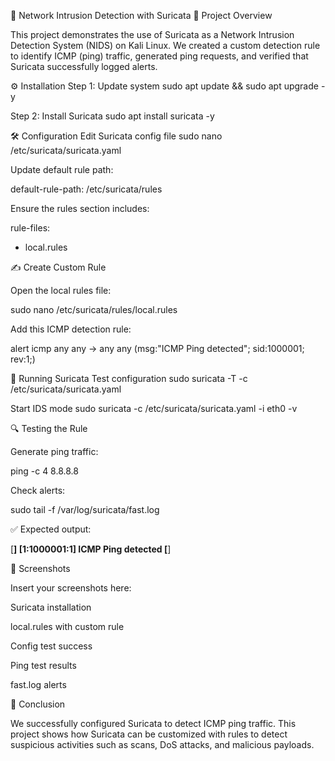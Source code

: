 🚨 Network Intrusion Detection with Suricata
📌 Project Overview

This project demonstrates the use of Suricata as a Network Intrusion Detection System (NIDS) on Kali Linux.
We created a custom detection rule to identify ICMP (ping) traffic, generated ping requests, and verified that Suricata successfully logged alerts.

⚙️ Installation
Step 1: Update system
sudo apt update && sudo apt upgrade -y

Step 2: Install Suricata
sudo apt install suricata -y

🛠️ Configuration
Edit Suricata config file
sudo nano /etc/suricata/suricata.yaml


Update default rule path:

default-rule-path: /etc/suricata/rules


Ensure the rules section includes:

rule-files:
  - local.rules

✍️ Create Custom Rule

Open the local rules file:

sudo nano /etc/suricata/rules/local.rules


Add this ICMP detection rule:

alert icmp any any -> any any (msg:"ICMP Ping detected"; sid:1000001; rev:1;)

🚀 Running Suricata
Test configuration
sudo suricata -T -c /etc/suricata/suricata.yaml

Start IDS mode
sudo suricata -c /etc/suricata/suricata.yaml -i eth0 -v

🔍 Testing the Rule

Generate ping traffic:

ping -c 4 8.8.8.8


Check alerts:

sudo tail -f /var/log/suricata/fast.log


✅ Expected output:

[**] [1:1000001:1] ICMP Ping detected [**]

📸 Screenshots

Insert your screenshots here:

Suricata installation

local.rules with custom rule

Config test success

Ping test results

fast.log alerts

🏁 Conclusion

We successfully configured Suricata to detect ICMP ping traffic.
This project shows how Suricata can be customized with rules to detect suspicious activities such as scans, DoS attacks, and malicious payloads.
